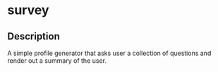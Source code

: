 # survey

## Description
A simple profile generator that asks user a collection of questions and render out a summary of the user.
